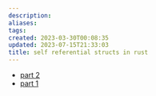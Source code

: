 ```yaml
---
description:
aliases: 
tags: 
created: 2023-03-30T00:08:35
updated: 2023-07-15T21:33:03
title: self referential structs in rust
---
```

- [part 2](https://dev.to/arunanshub/self-referential-structs-in-rust-part-2-1lc2)
- [part 1](https://dev.to/arunanshub/self-referential-structs-in-rust-33cm)

